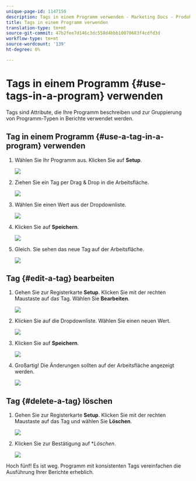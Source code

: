```yaml
---
unique-page-id: 1147150
description: Tags in einem Programm verwenden - Marketing Docs - Produktdokumentation
title: Tags in einem Programm verwenden
translation-type: tm+mt
source-git-commit: 47b2fee7d146c3dc558d4bbb10070683f4cdfd3d
workflow-type: tm+mt
source-wordcount: '139'
ht-degree: 0%

---
```



# Tags in einem Programm {#use-tags-in-a-program} verwenden

Tags sind Attribute, die Ihre Programm beschreiben und zur Gruppierung von Programm-Typen in Berichte verwendet werden.

## Tag in einem Programm {#use-a-tag-in-a-program} verwenden

1. Wählen Sie Ihr Programm aus. Klicken Sie auf **Setup**.

   ![](assets/image2014-9-23-15-3a45-3a0.png)

1. Ziehen Sie ein Tag per Drag &amp; Drop in die Arbeitsfläche.

   ![](assets/image2014-9-23-15-3a45-3a13.png)

1. Wählen Sie einen Wert aus der Dropdownliste.

   ![](assets/image2014-9-23-15-3a45-3a30.png)

1. Klicken Sie auf **Speichern**.

   ![](assets/image2014-9-23-15-3a45-3a36.png)

1. Gleich. Sie sehen das neue Tag auf der Arbeitsfläche.

   ![](assets/image2014-9-23-15-3a45-3a47.png)

## Tag {#edit-a-tag} bearbeiten

1. Gehen Sie zur Registerkarte **Setup**. Klicken Sie mit der rechten Maustaste auf das Tag. Wählen Sie **Bearbeiten**.

   ![](assets/image2014-9-23-15-3a45-3a53.png)

1. Klicken Sie auf die Dropdownliste. Wählen Sie einen neuen Wert.

   ![](assets/image2014-9-23-15-3a46-3a12.png)

1. Klicken Sie auf **Speichern**.

   ![](assets/image2014-9-23-15-3a46-3a25.png)

1. Großartig! Die Änderungen sollten auf der Arbeitsfläche angezeigt werden.

   ![](assets/image2014-9-23-15-3a46-3a35.png)

## Tag {#delete-a-tag} löschen

1. Gehen Sie zur Registerkarte **Setup**. Klicken Sie mit der rechten Maustaste auf das Tag und wählen Sie **Löschen**.

   ![](assets/image2014-9-23-15-3a46-3a55.png)

1. Klicken Sie zur Bestätigung auf **Löschen*.

   ![](assets/image2014-9-23-15-3a47-3a8.png)

Hoch fünf! Es ist weg. Programm mit konsistenten Tags vereinfachen die Ausführung Ihrer Berichte erheblich.
